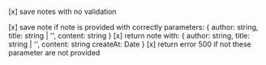 [x] save notes with no validation

[x] save note if note is provided with correctly parameters: {
    author: string,
    title: string | '',
    content: string
}
[x] return note with: {
    author: string,
    title: string | '',
    content: string
    createAt: Date
}
[x] return error 500 if not these parameter are not provided